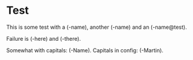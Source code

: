 # Test

This is some test with a (-name), another (-name) and an (-name@test).

Failure is (-here) and (-there).

Somewhat with capitals: (-Name). 
Capitals in config: (-Martin).
